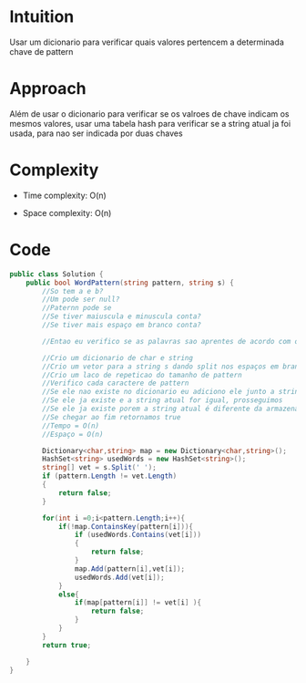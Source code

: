 # Intuition
Usar um dicionario para verificar quais valores pertencem a determinada chave de pattern

# Approach
Além de usar o dicionario para verificar se os valroes de chave indicam os mesmos valores, usar uma tabela hash para verificar se a string atual ja foi usada, para nao ser indicada por duas chaves

# Complexity
- Time complexity: O(n)

- Space complexity: O(n)

# Code
```csharp []
public class Solution {
    public bool WordPattern(string pattern, string s) {
        //So tem a e b?
        //Um pode ser null?
        //Paternn pode se
        //Se tiver maiuscula e minuscula conta?
        //Se tiver mais espaço em branco conta?

        //Entao eu verifico se as palavras sao aprentes de acordo com o dicionario

        //Crio um dicionario de char e string
        //Crio um vetor para a string s dando split nos espaços em branco
        //Crio um laco de repeticao do tamanho de pattern
        //Verifico cada caractere de pattern
        //Se ele nao existe no dicionario eu adiciono ele junto a string atual no dicionario
        //Se ele ja existe e a string atual for igual, prosseguimos
        //Se ele ja existe porem a string atual é diferente da armazenada retornamos false
        //Se chegar ao fim retornamos true
        //Tempo = O(n)
        //Espaço = O(n) 

        Dictionary<char,string> map = new Dictionary<char,string>();
        HashSet<string> usedWords = new HashSet<string>();
        string[] vet = s.Split(' '); 
        if (pattern.Length != vet.Length)
        {
            return false;
        }

        for(int i =0;i<pattern.Length;i++){
            if(!map.ContainsKey(pattern[i])){
                if (usedWords.Contains(vet[i]))
                {
                    return false;
                }
                map.Add(pattern[i],vet[i]);
                usedWords.Add(vet[i]);
            }
            else{
                if(map[pattern[i]] != vet[i] ){
                    return false;
                }
            }
        }
        return true;

    }
}
```
